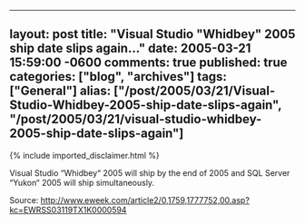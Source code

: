   ---
  layout: post
  title: "Visual Studio "Whidbey" 2005 ship date slips again..."
  date: 2005-03-21 15:59:00 -0600
  comments: true
  published: true
  categories: ["blog", "archives"]
  tags: ["General"]
  alias: ["/post/2005/03/21/Visual-Studio-Whidbey-2005-ship-date-slips-again", "/post/2005/03/21/visual-studio-whidbey-2005-ship-date-slips-again"]
  ---
<!-- more -->
{% include imported_disclaimer.html %}
<P>Visual Studio &#8220;Whidbey&#8220; 2005 will ship by the end of 2005 and SQL Server &#8220;Yukon&#8220; 2005 will ship simultaneously.</P>
<P>Source: <A href="http://www.eweek.com/article2/0,1759,1777752,00.asp?kc=EWRSS03119TX1K0000594">http://www.eweek.com/article2/0,1759,1777752,00.asp?kc=EWRSS03119TX1K0000594</A></P>
